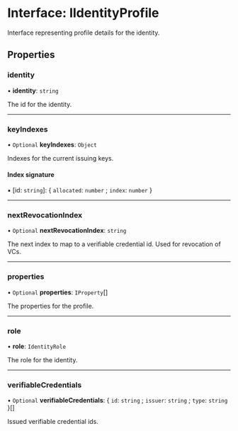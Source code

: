 # Interface: IIdentityProfile

Interface representing profile details for the identity.

## Properties

### identity

• **identity**: `string`

The id for the identity.

---

### keyIndexes

• `Optional` **keyIndexes**: `Object`

Indexes for the current issuing keys.

#### Index signature

▪ [id: `string`]: \{ `allocated`: `number` ; `index`: `number` }

---

### nextRevocationIndex

• `Optional` **nextRevocationIndex**: `string`

The next index to map to a verifiable credential id.
Used for revocation of VCs.

---

### properties

• `Optional` **properties**: `IProperty`[]

The properties for the profile.

---

### role

• **role**: `IdentityRole`

The role for the identity.

---

### verifiableCredentials

• `Optional` **verifiableCredentials**: \{ `id`: `string` ; `issuer`: `string` ; `type`: `string` }[]

Issued verifiable credential ids.
